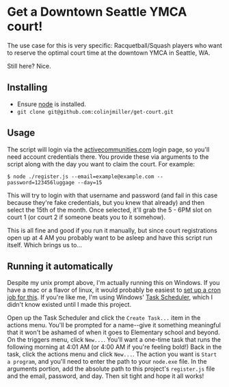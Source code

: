 # Get a Downtown Seattle YMCA court!

The use case for this is very specific: Racquetball/Squash players who want to reserve the optimal court time at the downtown YMCA in Seattle, WA.

Still here? Nice.

## Installing

- Ensure [node](https://nodejs.org/en/) is installed.
- `git clone git@github.com:colinjmiller/get-court.git`

## Usage

The script will login via the [activecommunities.com](https://apm.activecommunities.com/seattleymca/ActiveNet_Login?function=onlinequickfacilityreserve&aui_color_theme=theme_black&enable_reskin=&function_text=To%20Online%20Quick%20Reservation&sessionId=j0kib00716o9si6h2uf6mo3b&ga_ga_account=UA-1247608-1&global_multi_fund_enabled=&ams_order_descriptor=YMCA%20of%20Greater%20Seattle&server_host_address=prod-activenet-76w.an.active.tan&rno=2&ga_google_tag_manager=True&js_ams_order_descriptor=YMCA%20of%20Greater%20Seattle&FOR_CUI=True&sdireqauth=1581306196044&js_calendars_label=Calendars&ga_ga_container=GTM-PWTBMFK&CUI_CONSUMER=true&calendars_label=Calendars) login page, so you'll need account credentials there. You provide these via arguments to the script along with the day you want to claim the court. For example:

```
$ node ./register.js --email=example@example.com --password=123456luggage --day=15
```

This will try to login with that username and password (and fail in this case because they're fake credentials, but you knew that already) and then select the 15th of the month. Once selected, it'll grab the 5 - 6PM slot on court 1 (or court 2 if someone beats you to it somehow).

This is all fine and good if you run it manually, but since court registrations open up at 4 AM you probably want to be asleep and have this script run itself. Which brings us to...

## Running it automatically

Despite my unix prompt above, I'm actually running this on Windows. If you have a mac or a flavor of linux, it would probably be easiest to [set up a cron job for this](https://ole.michelsen.dk/blog/schedule-jobs-with-crontab-on-mac-osx.html). If you're like me, I'm using Windows' [Task Scheduler](https://www.howtogeek.com/123393/how-to-automatically-run-programs-and-set-reminders-with-the-windows-task-scheduler/), which I didn't know existed until I made this project.

Open up the Task Scheduler and click the `Create Task...` item in the actions menu. You'll be prompted for a name--give it something meaningful that it won't be ashamed of when it goes to Elementary school and beyond. On the triggers menu, click `New...`. You'll want a one-time task that runs the following morning at 4:01 AM (or 4:00 AM if you're feeling bold!) Back in the task, click the actions menu and click `New...`. The action you want is `Start a program`, and you'll need to enter the path to your `node.exe` file. In the arguments portion, add the absolute path to this project's `register.js` file and the email, password, and day. Then sit tight and hope it all works!